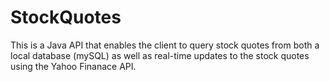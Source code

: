 # StockQuotes
This is a Java API that enables the client to query stock quotes from both a local database (mySQL) as well as real-time updates
to the stock quotes using the Yahoo Finanace API. 

